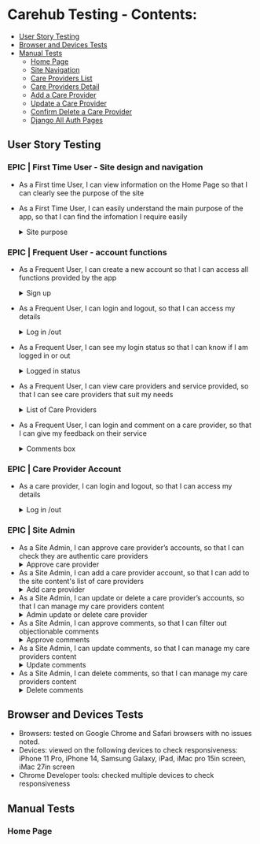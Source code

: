 # Carehub Testing - Contents:
- [User Story Testing](#user-story-testing)
- [Browser and Devices Tests](#browser-tests)
- [Manual Tests](#manual-tests)
  * [Home Page](#home-page)
  * [Site Navigation](#site-nav)
  * [Care Providers List](#providers-list)
  * [Care Providers Detail](#providers-detail)
  * [Add a Care Provider](#add-provider)
  * [Update a Care Provider](#update-provider)
  * [Confirm Delete a Care Provider](#confirm-delete-provider)
  * [Django All Auth Pages](#django-all-auth-pages)

## User Story Testing

### EPIC | First Time User - Site design and navigation
* As a First time User, I can view information on the Home Page so that I can clearly see the purpose of the site 
* As a First Time User, I can easily understand the main purpose of the app, so that I can find the infomation I require easily
    <details>
    <summary>Site purpose</summary>
    * Appropriate hero image on main page
    * Hero heading outlining main purpose of the site
    * Main paragraph and heading explains main purpose of the site
    * About section content, headings and icon explains purpose and features of the site
    ![sitepurpose1](https://github.com/RozWelch/CareHub-Project4-2023/blob/main/assets/readmeimages/featuresimages/cta_section_notloggedin.jpg)
    ![sitepurpose2](https://github.com/RozWelch/CareHub-Project4-2023/blob/main/assets/readmeimages/featuresimages/about_section.jpg)

  * As a First Time User, I can navigate the site so that I can navigate to the information I require in an effective and intuitive fashion
    <details>
    <summary>Navigation</summary>
    * Navbar is easy to read
    * Navbar is available on every page
    * Navbar is responsive, collapses to a burger for smaller size devices
    * Navbar item is a different colour and underlined to show the current page, or on hovering the mouse over a link
    * A link is provided in the navbar to sign up, and also a signup button CTA is displayed on the main page if the user is not logged in.
    ![nav1](https://github.com/RozWelch/CareHub-Project4-2023/blob/main/assets/readmeimages/nav_loggedout.jpg)

  * As a First Time User,  I can view care providers, so that I can browse a list of care providers
    <details>
    <summary>List of Care Providers</summary>
    * A list of Care Providers, with an image and summary details is displayed
    * A CTA button is displayed to view the Care Provider's full details
    ![list](https://github.com/RozWelch/CareHub-Project4-2023/blob/main/assets/readmeimages/featuresimages/providers_list.jpg)
  * As a First Time User,  I can view care providers full profile, so that I can see all of their details and comments 
    <details>
    <summary>Care Providers Details</summary>
    * A detailed view of the Care Provider, with an image is displayed
    * A list of comments made about this provider is displayed at the end of the listing
    ![detail](https://github.com/RozWelch/CareHub-Project4-2023/blob/main/assets/readmeimages/providerdetails.jpg)


### EPIC | Frequent User - account functions
* As a Frequent User, I can create a new account so that I can access all functions provided by the app
    <details>
    <summary>Sign up</summary>
    * A link is provided in the navbar to sign up, and also a signup button CTA is displayed on the main page if the user is not logged in.
    ![signup](https://github.com/RozWelch/CareHub-Project4-2023/blob/main/assets/readmeimages/featuresimages/sign_up.jpg)

* As a Frequent User,  I can login and logout, so that I can access my details 
    <details>
    <summary>Log in /out</summary>
    * A link is provided in the navbar to log in or log out
    * If login is selected, A login form is then available
    * If logout is selected, the user is asked if they are sure they wish to logout
    ![signin](https://github.com/RozWelch/CareHub-Project4-2023/blob/main/assets/readmeimages/featuresimages/sign_in.jpg)
    ![signout](https://github.com/RozWelch/CareHub-Project4-2023/blob/main/assets/readmeimages/featuresimages/sign_out.jpg)

* As a Frequent User, I can see my login status so that I can know if I am logged in or out
    <details>
    <summary>Logged in status</summary>
    * An icon and user name is displayed if the user is logged in
    * If the user is not logged: register and login menu items are displayed
    ![status](https://github.com/RozWelch/CareHub-Project4-2023/blob/main/assets/readmeimages/testingimages/loggedin.jpg)
    ![nav1](https://github.com/RozWelch/CareHub-Project4-2023/blob/main/assets/readmeimages/nav_loggedout.jpg)
    
* As a Frequent User,  I can view care providers and service provided, so that I can see care providers that suit my needs 
    <details>
    <summary>List of Care Providers</summary>
    * A list of Care Providers, with an image and summary details is displayed
    * A CTA button is displayed to view the Care Provider's full details
    ![list](https://github.com/RozWelch/CareHub-Project4-2023/blob/main/assets/readmeimages/featuresimages/providers_list.jpg)
    * A detailed view of the Care Provider, with an image is displayed
    * A list of comments made about this provider is displayed at the end of the listing
    ![detail](https://github.com/RozWelch/CareHub-Project4-2023/blob/main/assets/readmeimages/providerdetails.jpg)

* As a Frequent User,  I can login and comment on a care provider, so that I can give my feedback on their service
    <details>
    <summary>Comments box</summary>
    * A comment box is displayed under the Care Provider details section, if the user is logged in
    ![comments](https://github.com/RozWelch/CareHub-Project4-2023/blob/main/assets/readmeimages/featuresimages/comments.jpg)

### EPIC | Care Provider Account
* As a care provider,  I can login and logout, so that I can access my details
    <details>
    <summary>Log in /out</summary>
    * A link is provided in the navbar to log in or log out
    * If login is selected, A login form is then available
    * If logout is selected, the user is asked if they are sure they wish to logout
    ![signin](https://github.com/RozWelch/CareHub-Project4-2023/blob/main/assets/readmeimages/featuresimages/sign_in.jpg)
    ![signout](https://github.com/RozWelch/CareHub-Project4-2023/blob/main/assets/readmeimages/featuresimages/sign_out.jpg)

    * As a care provider,  I can see my login status so that I can know if I am logged in or out 
    <details>
    <summary>Logged in status</summary>
    * An icon and user name is displayed if the user is logged in
    * If the user is not logged: register and login menu items are displayed
    ![status](https://github.com/RozWelch/CareHub-Project4-2023/blob/main/assets/readmeimages/testingimages/loggedin.jpg)
    ![nav1](https://github.com/RozWelch/CareHub-Project4-2023/blob/main/assets/readmeimages/nav_loggedout.jpg)

    * As a care provider,  I can create an account, so that I can add my details 
    <details>
    <summary>Add a care provider</summary>
    * If the user is logged in, a new care provider account can be created, which is approved by Admin
    ![addprovider](https://github.com/RozWelch/CareHub-Project4-2023/blob/main/assets/readmeimages/featuresimages/add_provider.jpg)  

    * As a care provider,  I can update my account details, so that I can manage my account content
    <details>
    <summary>Edit a care provider</summary>
    * If the user is logged in, Edit button is displayed under the Care Provider details created by that user
    * If the user is logged in, a care provider can edit a Care Provider which was created by them
    ![editprovider](https://github.com/RozWelch/CareHub-Project4-2023/blob/main/assets/readmeimages/featuresimages/edit_provider.jpg) 

    * As a care provider,  I can delete my account details, so that I can manage my account 

    https://github.com/RozWelch/CareHub-Project4-2023/blob/main/assets/readmeimages/featuresimages/delete_provider.jpg
    <details>
    <summary>Delete a care provider</summary>
    * If the user is logged in, Delete button is displayed under the Care Provider details created by that user
    * If the user is logged in, a care provider can delete a Care Provider which was created by them
    * They will be asked to confirm they wish to delete
    ![deleteprovider](https://github.com/RozWelch/CareHub-Project4-2023/blob/main/assets/readmeimages/featuresimages/delete_provider.jpg) 


### EPIC |  Site Admin
* As a Site Admin,  I can approve care provider’s accounts, so that I can check they are authentic care providers
    <details>
    <summary>Approve care provider</summary>
    * From the admin panel, the Site Admin can approve a provider
    ![adminappprovider](https://github.com/RozWelch/CareHub-Project4-2023/blob/main/assets/readmeimages/testingimages/admin_approve_careprovider.jpg) 
* As a Site Admin,  I can add a care provider account, so that I can add to the site content's list of care providers
    <details>
    <summary>Add care provider</summary>
    * From the admin panel, the Site Admin can add a provider
    ![adminaddprovider](https://github.com/RozWelch/CareHub-Project4-2023/blob/main/assets/readmeimages/testingimages/admin_add_provider.jpg)
* As a Site Admin,  I can update or delete a care provider’s accounts, so that I can manage my care providers content
    <details>
    <summary>Admin update or delete care provider</summary>
    * From the admin panel, the Site Admin can update or delete a provider
    ![admindelprovider](https://github.com/RozWelch/CareHub-Project4-2023/blob/main/assets/readmeimages/testingimages/admin_delete_provider.jpg)
    ![admineditprovider](https://github.com/RozWelch/CareHub-Project4-2023/blob/main/assets/readmeimages/testingimages/admin_update_careprovider.jpg)
* As a Site Admin,  I can approve comments, so that I can filter out objectionable comments
    <details>
    <summary>Approve comments</summary>
    * From the admin panel, the Site Admin can approve comments
    ![adminappcomms](https://github.com/RozWelch/CareHub-Project4-2023/blob/main/assets/readmeimages/testingimages/admin_approve_delete_coms.jpg)
* As a Site Admin, I can update comments, so that I can manage my care providers content
    <details>
    <summary>Update comments</summary>
    * From the admin panel, the Site Admin can update comments
    ![adminupdatecomms](https://github.com/RozWelch/CareHub-Project4-2023/blob/main/assets/readmeimages/testingimages/admin_edit_provider.jpg)
* As a Site Admin, I can delete comments, so that I can manage my care providers content
    <details>
    <summary>Delete comments</summary>
    * From the admin panel, the Site Admin can delete comments
    ![admindelcomms](https://github.com/RozWelch/CareHub-Project4-2023/blob/main/assets/readmeimages/testingimages/admin_approve_delete_coms.jpg)


## Browser and Devices Tests
* Browsers: tested on Google Chrome and Safari browsers with no issues noted.
* Devices: viewed on the following devices to check responsiveness: iPhone 11 Pro, iPhone 14, Samsung Galaxy, iPad, iMac pro 15in screen, iMac 27in screen
* Chrome Developer tools: checked multiple devices to check responsiveness


## Manual Tests

### Home Page